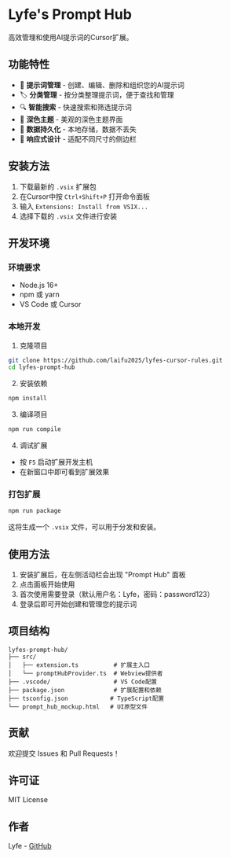 # Lyfe's Prompt Hub

高效管理和使用AI提示词的Cursor扩展。

## 功能特性

- 📝 **提示词管理** - 创建、编辑、删除和组织您的AI提示词
- 🏷️ **分类管理** - 按分类整理提示词，便于查找和管理
- 🔍 **智能搜索** - 快速搜索和筛选提示词
- 🎨 **深色主题** - 美观的深色主题界面
- 💾 **数据持久化** - 本地存储，数据不丢失
- 📱 **响应式设计** - 适配不同尺寸的侧边栏

## 安装方法

1. 下载最新的 `.vsix` 扩展包
2. 在Cursor中按 `Ctrl+Shift+P` 打开命令面板
3. 输入 `Extensions: Install from VSIX...`
4. 选择下载的 `.vsix` 文件进行安装

## 开发环境

### 环境要求

- Node.js 16+
- npm 或 yarn
- VS Code 或 Cursor

### 本地开发

1. 克隆项目
```bash
git clone https://github.com/laifu2025/lyfes-cursor-rules.git
cd lyfes-prompt-hub
```

2. 安装依赖
```bash
npm install
```

3. 编译项目
```bash
npm run compile
```

4. 调试扩展
- 按 `F5` 启动扩展开发主机
- 在新窗口中即可看到扩展效果

### 打包扩展

```bash
npm run package
```

这将生成一个 `.vsix` 文件，可以用于分发和安装。

## 使用方法

1. 安装扩展后，在左侧活动栏会出现 "Prompt Hub" 面板
2. 点击面板开始使用
3. 首次使用需要登录（默认用户名：Lyfe，密码：password123）
4. 登录后即可开始创建和管理您的提示词

## 项目结构

```
lyfes-prompt-hub/
├── src/
│   ├── extension.ts          # 扩展主入口
│   └── promptHubProvider.ts  # Webview提供者
├── .vscode/                  # VS Code配置
├── package.json              # 扩展配置和依赖
├── tsconfig.json            # TypeScript配置
└── prompt_hub_mockup.html   # UI原型文件
```

## 贡献

欢迎提交 Issues 和 Pull Requests！

## 许可证

MIT License

## 作者

Lyfe - [GitHub](https://github.com/laifu2025) 